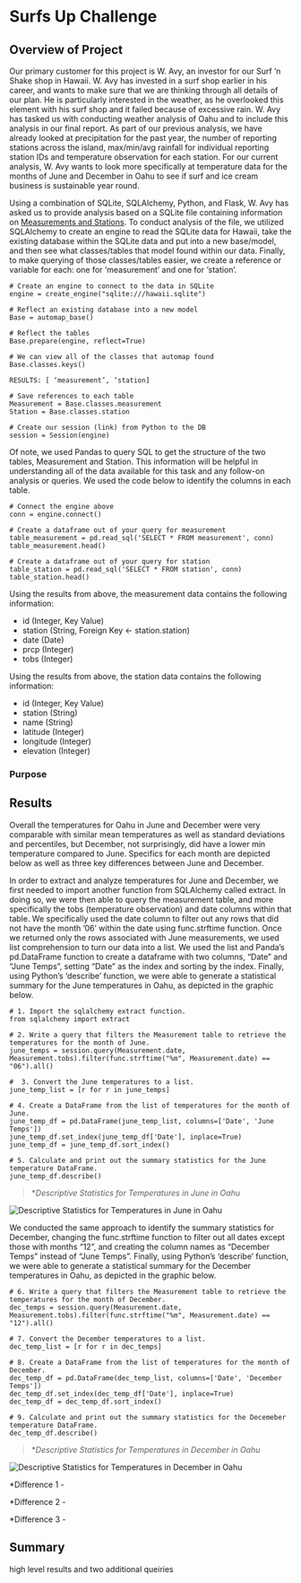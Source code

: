 # Surfs Up Challenge

## Overview of Project

Our primary customer for this project is W. Avy, an investor for our Surf ’n Shake shop in Hawaii.  W. Avy has invested in a surf shop earlier in his career, and wants to make sure that we are thinking through all details of our plan.  He is particularly interested in the weather, as he overlooked this element with his surf shop and it failed because of excessive rain.  W. Avy has tasked us with conducting weather analysis of Oahu and to include this analysis in our final report.  As part of our previous analysis, we have already looked at precipitation for the past year, the number of reporting stations across the island, max/min/avg rainfall for individual reporting station IDs and temperature observation for each station.  For our current analysis, W. Avy wants to look more specifically at temperature data for the months of June and December in Oahu to see if surf and ice cream business is sustainable year round.  

Using a combination of SQLite, SQLAlchemy, Python, and Flask, W. Avy has asked us to provide analysis based on a SQLite file containing information on [Measurements and Stations](https://github.com/MaureenFromuth/surfs_up/blob/master/hawaii.sqlite).  To conduct analysis of the file, we utilized SQLAlchemy to create an engine to read the SQLite data for Hawaii, take the existing database within the SQLite data and put into a new base/model, and then see what classes/tables that model found within our data.  Finally, to make querying of those classes/tables easier, we create a reference or variable for each:  one for ‘measurement’ and one for ‘station’.  

```
# Create an engine to connect to the data in SQLite
engine = create_engine("sqlite:///hawaii.sqlite")

# Reflect an existing database into a new model
Base = automap_base()

# Reflect the tables
Base.prepare(engine, reflect=True)

# We can view all of the classes that automap found
Base.classes.keys()

RESULTS: [ ‘measurement’, ‘station]

# Save references to each table
Measurement = Base.classes.measurement
Station = Base.classes.station

# Create our session (link) from Python to the DB
session = Session(engine)
```

Of note, we used Pandas to query SQL to get the structure of the two tables, Measurement and Station.  This information will be helpful in understanding all of the data available for this task and any follow-on analysis or queries.  We used the code below to identify the columns in each table.  

```
# Connect the engine above 
conn = engine.connect()  

# Create a dataframe out of your query for measurement
table_measurement = pd.read_sql('SELECT * FROM measurement', conn)
table_measurement.head()

# Create a dataframe out of your query for station
table_station = pd.read_sql('SELECT * FROM station', conn)
table_station.head()
```

Using the results from above, the measurement data contains the following information:
- id (Integer, Key Value)
- station (String, Foreign Key <- station.station)
- date (Date)
- prcp (Integer)
- tobs (Integer)

Using the results from above, the station data contains the following information:
- id (Integer, Key Value)
- station (String)
- name (String)
- latitude (Integer)
- longitude (Integer)
- elevation (Integer)



### Purpose  

## Results

Overall the temperatures for Oahu in June and December were very comparable with similar mean temperatures as well as standard deviations and percentiles, but December, not surprisingly, did have a lower min temperature compared to June.  Specifics for each month are depicted below as well as three key differences between June and December.  


In order to extract and analyze temperatures for June and December, we first needed to import another function from SQLAlchemy called extract.  In doing so, we were then able to query the measurement table, and more specifically the tobs (temperature observation) and date columns within that table.  We specifically used the date column to filter out any rows that did not have the month ’06’ within the date using func.strftime function.  Once we returned only the rows associated with June measurements, we used list comprehension to turn our data into a list.  We used the list and Panda’s pd.DataFrame function to create a dataframe with two columns, “Date” and “June Temps”, setting “Date” as the index and sorting by the index.  Finally, using Python’s ‘describe’ function, we were able to generate a statistical summary for the June temperatures in Oahu, as depicted in the graphic below.

```
# 1. Import the sqlalchemy extract function.
from sqlalchemy import extract

# 2. Write a query that filters the Measurement table to retrieve the temperatures for the month of June. 
june_temps = session.query(Measurement.date, Measurement.tobs).filter(func.strftime("%m", Measurement.date) == "06").all()

#  3. Convert the June temperatures to a list.
june_temp_list = [r for r in june_temps]

# 4. Create a DataFrame from the list of temperatures for the month of June. 
june_temp_df = pd.DataFrame(june_temp_list, columns=['Date', 'June Temps'])
june_temp_df.set_index(june_temp_df['Date'], inplace=True)
june_temp_df = june_temp_df.sort_index() 

# 5. Calculate and print out the summary statistics for the June temperature DataFrame.
june_temp_df.describe()
```

>**Descriptive Statistics for Temperatures in June in Oahu*

![Descriptive Statistics for Temperatures in June in Oahu](https://github.com/MaureenFromuth/surfs_up/blob/master/Descriptive%20Statistics%20for%20Temperatures%20in%20June%20in%20Oahu.png)


We conducted the same approach to identify the summary statistics for December, changing the func.strftime function to filter out all dates except those with months “12”, and creating the column names as “December Temps” instead of “June Temps”.   Finally, using Python’s ‘describe’ function, we were able to generate a statistical summary for the December temperatures in Oahu, as depicted in the graphic below.

```
# 6. Write a query that filters the Measurement table to retrieve the temperatures for the month of December.
dec_temps = session.query(Measurement.date, Measurement.tobs).filter(func.strftime("%m", Measurement.date) == "12").all()

# 7. Convert the December temperatures to a list.
dec_temp_list = [r for r in dec_temps]

# 8. Create a DataFrame from the list of temperatures for the month of December. 
dec_temp_df = pd.DataFrame(dec_temp_list, columns=['Date', 'December Temps'])
dec_temp_df.set_index(dec_temp_df['Date'], inplace=True)
dec_temp_df = dec_temp_df.sort_index() 

# 9. Calculate and print out the summary statistics for the Decemeber temperature DataFrame.
dec_temp_df.describe()
```

>**Descriptive Statistics for Temperatures in December in Oahu*

![Descriptive Statistics for Temperatures in December in Oahu](https://github.com/MaureenFromuth/surfs_up/blob/master/Descriptive%20Statistics%20for%20Temperatures%20in%20June%20in%20Oahu.png)


*Difference 1 - 

*Difference 2 - 

*Difference 3 - 

## Summary

high level results and two additional queiries
